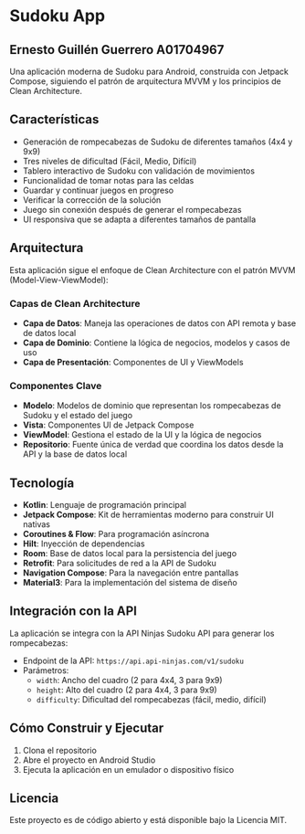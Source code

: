 # Sudoku App
## Ernesto Guillén Guerrero A01704967

Una aplicación moderna de Sudoku para Android, construida con Jetpack Compose, siguiendo el patrón de arquitectura MVVM y los principios de Clean Architecture.

## Características

- Generación de rompecabezas de Sudoku de diferentes tamaños (4x4 y 9x9)
- Tres niveles de dificultad (Fácil, Medio, Difícil)
- Tablero interactivo de Sudoku con validación de movimientos
- Funcionalidad de tomar notas para las celdas
- Guardar y continuar juegos en progreso
- Verificar la corrección de la solución
- Juego sin conexión después de generar el rompecabezas
- UI responsiva que se adapta a diferentes tamaños de pantalla

## Arquitectura

Esta aplicación sigue el enfoque de Clean Architecture con el patrón MVVM (Model-View-ViewModel):

### Capas de Clean Architecture

- **Capa de Datos**: Maneja las operaciones de datos con API remota y base de datos local
- **Capa de Dominio**: Contiene la lógica de negocios, modelos y casos de uso
- **Capa de Presentación**: Componentes de UI y ViewModels

### Componentes Clave

- **Modelo**: Modelos de dominio que representan los rompecabezas de Sudoku y el estado del juego
- **Vista**: Componentes UI de Jetpack Compose
- **ViewModel**: Gestiona el estado de la UI y la lógica de negocios
- **Repositorio**: Fuente única de verdad que coordina los datos desde la API y la base de datos local

## Tecnología

- **Kotlin**: Lenguaje de programación principal
- **Jetpack Compose**: Kit de herramientas moderno para construir UI nativas
- **Coroutines & Flow**: Para programación asíncrona
- **Hilt**: Inyección de dependencias
- **Room**: Base de datos local para la persistencia del juego
- **Retrofit**: Para solicitudes de red a la API de Sudoku
- **Navigation Compose**: Para la navegación entre pantallas
- **Material3**: Para la implementación del sistema de diseño


## Integración con la API

La aplicación se integra con la API Ninjas Sudoku API para generar los rompecabezas:

- Endpoint de la API: `https://api.api-ninjas.com/v1/sudoku`
- Parámetros:
  - `width`: Ancho del cuadro (2 para 4x4, 3 para 9x9)
  - `height`: Alto del cuadro (2 para 4x4, 3 para 9x9)
  - `difficulty`: Dificultad del rompecabezas (fácil, medio, difícil)

## Cómo Construir y Ejecutar

1. Clona el repositorio
2. Abre el proyecto en Android Studio
3. Ejecuta la aplicación en un emulador o dispositivo físico


## Licencia

Este proyecto es de código abierto y está disponible bajo la Licencia MIT.
